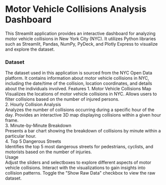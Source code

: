 <h1>Motor Vehicle Collisions Analysis Dashboard</h1>
This Streamlit application provides an interactive dashboard for analyzing motor vehicle collisions in New York City (NYC). It utilizes Python libraries such as Streamlit, Pandas, NumPy, PyDeck, and Plotly Express to visualize and explore the dataset.<br>
<h3>Dataset</h3>
The dataset used in this application is sourced from the NYC Open Data platform. It contains information about motor vehicle collisions in NYC, including the date/time of the collision, location coordinates, and details about the individuals involved.
Features
1. Motor Vehicle Collisions Map<br>
Visualizes the locations of motor vehicle collisions in NYC.
Allows users to filter collisions based on the number of injured persons.<br>
2. Hourly Collision Analysis<br>
Analyzes the number of collisions occurring during a specific hour of the day.
Provides an interactive 3D map displaying collisions within a given hour frame.<br>
3. Minute-by-Minute Breakdown<br>
Presents a bar chart showing the breakdown of collisions by minute within a particular hour.<br>
4. Top 5 Dangerous Streets<br>
Identifies the top 5 most dangerous streets for pedestrians, cyclists, and motorists based on the number of injuries.<br>Usage<br>
Adjust the sliders and selectboxes to explore different aspects of motor vehicle collisions.
Interact with the visualizations to gain insights into collision patterns.
Toggle the "Show Raw Data" checkbox to view the raw dataset.
